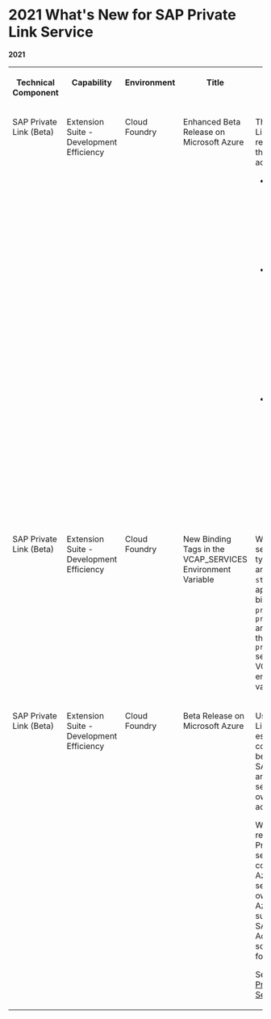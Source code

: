 <!-- loio61fa6a04b3a645e28dde020cc319a6df -->

# 2021 What's New for SAP Private Link Service 



**2021**


<table>
<tr>
<th valign="top">

Technical Component



</th>
<th valign="top">

Capability



</th>
<th valign="top">

Environment



</th>
<th valign="top">

Title



</th>
<th valign="top">

Description



</th>
<th valign="top">

Action



</th>
<th valign="top">

Type



</th>
<th valign="top">

Available as of



</th>
</tr>
<tr>
<td valign="top">

SAP Private Link \(Beta\)



</td>
<td valign="top">

Extension Suite - Development Efficiency



</td>
<td valign="top">

Cloud Foundry



</td>
<td valign="top">

Enhanced Beta Release on Microsoft Azure



</td>
<td valign="top">

The SAP Private Link service \(Beta\) release comes with three major additions:

-   Support for the Azure native services [Azure Database for MariaDB](using-sap-private-link-service/azure-database-for-mariadb-862fa29.md) and [Azure Database for MySQL](using-sap-private-link-service/azure-database-for-mysql-5c70499.md).

-   DNS hostnames for Azure Private Link services, allowing you to use certificates based on actual hostnames to establish secure connections via TLS.

-   Availability in the Cloud Foundry US West \(WA\) region on Azure. See: [Regions and API Endpoints Available for the Cloud Foundry Environment](https://help.sap.com/products/BTP/65de2977205c403bbc107264b8eccf4b/350356d1dc314d3199dca15bd2ab9b0e.html#loiof344a57233d34199b2123b9620d0bb41).




</td>
<td valign="top">

Info only



</td>
<td valign="top">

New



</td>
<td valign="top">

2021-12-16



</td>
</tr>
<tr>
<td valign="top">

SAP Private Link \(Beta\)



</td>
<td valign="top">

Extension Suite - Development Efficiency



</td>
<td valign="top">

Cloud Foundry



</td>
<td valign="top">

New Binding Tags in the VCAP\_SERVICES Environment Variable



</td>
<td valign="top">

When binding a service instance of type `privatelink` and service plan `standard` to an application, the binding tags `privatelink` and `privatelinkservice` are now included in the corresponding `privatelink` section of the VCAP\_SERVICES environment variable.



</td>
<td valign="top">

Info only



</td>
<td valign="top">

Changed



</td>
<td valign="top">

2021-07-29



</td>
</tr>
<tr>
<td valign="top">

SAP Private Link \(Beta\)



</td>
<td valign="top">

Extension Suite - Development Efficiency



</td>
<td valign="top">

Cloud Foundry



</td>
<td valign="top">

Beta Release on Microsoft Azure



</td>
<td valign="top">

Use SAP Private Link service to establish a private connection between selected SAP BTP services and selected services in your own IaaS provider accounts.

With this beta release, SAP Private Link service lets you consume selected Azure native services in your own Microsoft Azure subscriptions in SAP BTP. Additional scenarios will follow soon.

See [What Is SAP Private Link Service \(Beta\)?](https://help.sap.com/viewer/42acd88cb4134ba2a7d3e0e62c9fe6cf/CLOUD/en-US/).



</td>
<td valign="top">

Info only



</td>
<td valign="top">

New



</td>
<td valign="top">

2021-06-24



</td>
</tr>
</table>

